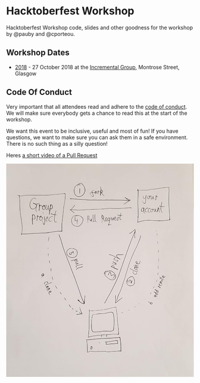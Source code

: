 # Hacktoberfest Workshop

Hacktoberfest Workshop code, slides and other goodness for the workshop by @pauby and @cporteou.

## Workshop Dates

* [2018](/2018/) - 27 October 2018 at the [Incremental Group](https://incrementalgroup.co.uk), Montrose Street, Glasgow

## Code Of Conduct

Very important that all attendees read and adhere to the [code of conduct](https://docs.google.com/document/d/1gFKOhyUqMZzrZcbq8A_TpO5x9J9HK6agv70awCH8pyI/). We will make sure everybody gets a chance to read this at the start of the workshop. 

We want this event to be inclusive, useful and most of fun! If you have questions, we want to make sure you can ask them in a safe environment. There is no such thing as a silly question! 

Heres [a short video of a Pull Request](https://youtu.be/qmZtFB4xHlI)

![diagram](DrawGitHubPullRq.jpg)
